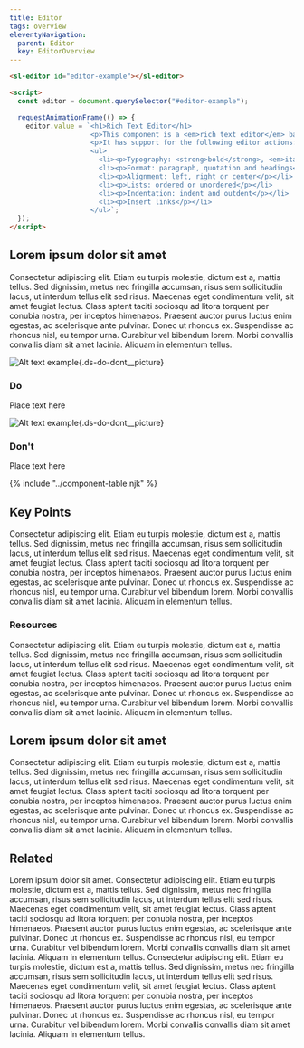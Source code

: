 ```yaml
---
title: Editor
tags: overview
eleventyNavigation:
  parent: Editor
  key: EditorOverview
---
```

<section>

<div class="ds-example">

<sl-editor id="editor-example"></sl-editor>

</div>

<div class="ds-code">

```html
<sl-editor id="editor-example"></sl-editor>

<script>
  const editor = document.querySelector("#editor-example");

  requestAnimationFrame(() => {
    editor.value = `<h1>Rich Text Editor</h1>
                    <p>This component is a <em>rich text editor</em> based on the <a href="https://prosemirror.net/" target="_blank">ProseMirror</a> library.</p>
                    <p>It has support for the following editor actions:</p>
                    <ul>
                      <li><p>Typography: <strong>bold</strong>, <em>italic</em>, <u>underline</u> and <del>strikethrough</del></p></li>
                      <li><p>Format: paragraph, quotation and headings</p></li>
                      <li><p>Alignment: left, right or center</p></li>
                      <li><p>Lists: ordered or unordered</p></li>
                      <li><p>Indentation: indent and outdent</p></li>
                      <li><p>Insert links</p></li>
                    </ul>`;
  });
</script>
```

</div>

</section>

<section>

## Lorem ipsum dolor sit amet
Consectetur adipiscing elit. Etiam eu turpis molestie, dictum est a, mattis tellus. Sed dignissim, metus nec fringilla accumsan, risus sem sollicitudin lacus, ut interdum tellus elit sed risus. Maecenas eget condimentum velit, sit amet feugiat lectus. Class aptent taciti sociosqu ad litora torquent per conubia nostra, per inceptos himenaeos. Praesent auctor purus luctus enim egestas, ac scelerisque ante pulvinar. Donec ut rhoncus ex. Suspendisse ac rhoncus nisl, eu tempor urna. Curabitur vel bibendum lorem. Morbi convallis convallis diam sit amet lacinia. Aliquam in elementum tellus.

<div class=ds-do-dont>

<div class="ds-success">

![Alt text example](/assets/images/example-do.svg "do picture"){.ds-do-dont__picture}

<div class="ds-success__content">

### Do
  
Place text here

</div>

</div>


<div class="ds-danger">

![Alt text example](/assets/images/example-dont.svg "don't picture"){.ds-do-dont__picture}

<div class="ds-danger__content">

### Don't
  
Place text here

</div>

</div>

</div>

</section>

{% include "../component-table.njk" %}

<section>

## Key Points
Consectetur adipiscing elit. Etiam eu turpis molestie, dictum est a, mattis tellus. Sed dignissim, metus nec fringilla accumsan, risus sem sollicitudin lacus, ut interdum tellus elit sed risus. Maecenas eget condimentum velit, sit amet feugiat lectus. Class aptent taciti sociosqu ad litora torquent per conubia nostra, per inceptos himenaeos. Praesent auctor purus luctus enim egestas, ac scelerisque ante pulvinar. Donec ut rhoncus ex. Suspendisse ac rhoncus nisl, eu tempor urna. Curabitur vel bibendum lorem. Morbi convallis convallis diam sit amet lacinia. Aliquam in elementum tellus.

### Resources
Consectetur adipiscing elit. Etiam eu turpis molestie, dictum est a, mattis tellus. Sed dignissim, metus nec fringilla accumsan, risus sem sollicitudin lacus, ut interdum tellus elit sed risus. Maecenas eget condimentum velit, sit amet feugiat lectus. Class aptent taciti sociosqu ad litora torquent per conubia nostra, per inceptos himenaeos. Praesent auctor purus luctus enim egestas, ac scelerisque ante pulvinar. Donec ut rhoncus ex. Suspendisse ac rhoncus nisl, eu tempor urna. Curabitur vel bibendum lorem. Morbi convallis convallis diam sit amet lacinia. Aliquam in elementum tellus.

</section>

<section>

## Lorem ipsum dolor sit amet
Consectetur adipiscing elit. Etiam eu turpis molestie, dictum est a, mattis tellus. Sed dignissim, metus nec fringilla accumsan, risus sem sollicitudin lacus, ut interdum tellus elit sed risus. Maecenas eget condimentum velit, sit amet feugiat lectus. Class aptent taciti sociosqu ad litora torquent per conubia nostra, per inceptos himenaeos. Praesent auctor purus luctus enim egestas, ac scelerisque ante pulvinar. Donec ut rhoncus ex. Suspendisse ac rhoncus nisl, eu tempor urna. Curabitur vel bibendum lorem. Morbi convallis convallis diam sit amet lacinia. Aliquam in elementum tellus.

</section>

<section>

## Related
Lorem ipsum dolor sit amet. Consectetur adipiscing elit. Etiam eu turpis molestie, dictum est a, mattis tellus. Sed dignissim, metus nec fringilla accumsan, risus sem sollicitudin lacus, ut interdum tellus elit sed risus. Maecenas eget condimentum velit, sit amet feugiat lectus. Class aptent taciti sociosqu ad litora torquent per conubia nostra, per inceptos himenaeos. Praesent auctor purus luctus enim egestas, ac scelerisque ante pulvinar. Donec ut rhoncus ex. Suspendisse ac rhoncus nisl, eu tempor urna. Curabitur vel bibendum lorem. Morbi convallis convallis diam sit amet lacinia. Aliquam in elementum tellus.
Consectetur adipiscing elit. Etiam eu turpis molestie, dictum est a, mattis tellus. Sed dignissim, metus nec fringilla accumsan, risus sem sollicitudin lacus, ut interdum tellus elit sed risus. Maecenas eget condimentum velit, sit amet feugiat lectus. Class aptent taciti sociosqu ad litora torquent per conubia nostra, per inceptos himenaeos. Praesent auctor purus luctus enim egestas, ac scelerisque ante pulvinar. Donec ut rhoncus ex. Suspendisse ac rhoncus nisl, eu tempor urna. Curabitur vel bibendum lorem. Morbi convallis convallis diam sit amet lacinia. Aliquam in elementum tellus.

</section>

<script>
const editor = document.querySelector("#editor-example");

requestAnimationFrame(() => {
  editor.value = `<h1>Rich Text Editor</h1>
      <p>This component is a <em>rich text editor</em> based on the <a href="https://prosemirror.net/" target="_blank">ProseMirror</a> library.</p>
      <p>It has support for the following editor actions:</p>
      <ul>
        <li><p>Typography: <strong>bold</strong>, <em>italic</em>, <u>underline</u> and <del>strikethrough</del></p></li>
        <li><p>Format: paragraph, quotation and headings</p></li>
        <li><p>Alignment: left, right or center</p></li>
        <li><p>Lists: ordered or unordered</p></li>
        <li><p>Indentation: indent and outdent</p></li>
        <li><p>Insert links</p></li>
      </ul>`;
});
</script>